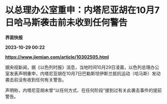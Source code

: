 # 以总理办公室重申：内塔尼亚胡在10月7日哈马斯袭击前未收到任何警告
**界面快报**

**2023-10-29 00:22**

**https://www.jiemian.com/article/10302505.html**

据央视新闻，据《以色列时报》消息，当地时间10月29日凌晨，以色列总理办公室发表声明重申，内塔尼亚胡在10月7日巴勒斯坦伊斯兰抵抗运动（哈马斯）发动袭击前没有收到任何有关警告。

声明称，内塔尼亚胡未曾“以任何方式、在任何阶段”接到过有关此袭击事件的提前警告。